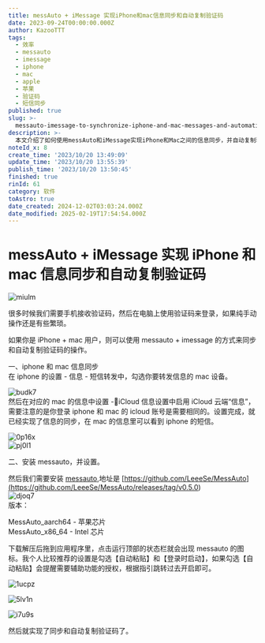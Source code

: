 ```yaml
---
title: messAuto + iMessage 实现iPhone和mac信息同步和自动复制验证码
date: 2023-09-24T00:00:00.000Z
author: KazooTTT
tags:
  - 效率
  - messauto
  - imessage
  - iphone
  - mac
  - apple
  - 苹果
  - 验证码
  - 短信同步
published: true
slug: >-
  messauto-imessage-to-synchronize-iphone-and-mac-messages-and-automatically-copy-captchagraphic-bed-edition
description: >-
  本文介绍了如何使用messAuto和iMessage实现iPhone和Mac之间的信息同步，并自动复制验证码。首先，在iPhone的设置中启用短信转发到Mac，并在Mac上启用iCloud信息同步。接着，安装messAuto应用程序，并设置自动粘贴和登录时启动功能，以实现验证码的自动复制。这一过程简化了在不同设备间传递验证码的操作，提高了使用效率。
noteId_x: 8
create_time: '2023/10/20 13:49:09'
update_time: '2023/10/20 13:55:39'
publish_time: '2023/10/20 13:50:45'
finished: true
rinId: 61
category: 软件
toAstro: true
date_created: 2024-12-02T03:03:24.000Z
date_modified: 2025-02-19T17:54:54.000Z
---
```


# messAuto + iMessage 实现 iPhone 和 mac 信息同步和自动复制验证码

![miulm](<https://pictures.kazoottt.top/2024/01/20240119-4bb8c89272c9863bfb0aa6e2030850f5.webp>)

很多时候我们需要手机接收验证码，然后在电脑上使用验证码来登录，如果纯手动操作还是有些繁琐。

如果你是 iPhone + mac 用户，则可以使用 messauto + imessage 的方式来同步和自动复制验证码的操作。

一、iphone 和 mac 信息同步  
在 iphone 的设置 - 信息 - 短信转发中，勾选你要转发信息的 mac 设备。

![budk7](<https://pictures.kazoottt.top/2024/01/20240119-bfea1be1a394860ac21d1ec20a879065.webp>)  
然后在对应的 mac 的信息中设置 -iCloud 信息设置中启用 iCloud 云端“信息”，需要注意的是你登录 iphone 和 mac 的 icloud 账号是需要相同的。设置完成，就已经实现了信息的同步，在 mac 的信息里可以看到 iphone 的短信。

![0p16x](<https://pictures.kazoottt.top/2024/01/20240119-a64ff82a345fab5bf64da2c34f925158.webp>)  
![pj0l1](<https://pictures.kazoottt.top/2024/01/20240119-7e26031c5ed3b0ca8f1b26ab170e1207.webp>)

二、安装 messauto，并设置。

然后我们需要安装 [messauto](<https://github.com/LeeeSe/MessAuto>),地址是 [https://github.com/LeeeSe/MessAuto](<https://github.com/LeeeSe/MessAuto/releases/tag/v0.5.0>)  
![djoq7](<https://pictures.kazoottt.top/2024/01/20240119-721babc141ee23a2300868bbd701179c.webp>)  
版本：

MessAuto_aarch64 - 苹果芯片  
MessAuto_x86_64 - Intel 芯片

下载解压后拖到应用程序里，点击运行顶部的状态栏就会出现 messauto 的图标。我个人比较推荐的设置是勾选【自动粘贴】和【登录时启动】，如果勾选【自动粘贴】会提醒需要辅助功能的授权，根据指引跳转过去开启即可。

![1ucpz](<https://pictures.kazoottt.top/2024/01/20240119-9c5f093d1e3b8cf22ceaf76a571934cf.webp>)

![5lv1n](<https://pictures.kazoottt.top/2024/01/20240119-4cee2f123c685983258b5a8e3a77e1d4.webp>)

![i7u9s](<https://pictures.kazoottt.top/2024/01/20240119-600df9cf2f1f2e83fac30b3b6ea4dc98.webp>)

然后就实现了同步和自动复制验证码了。
